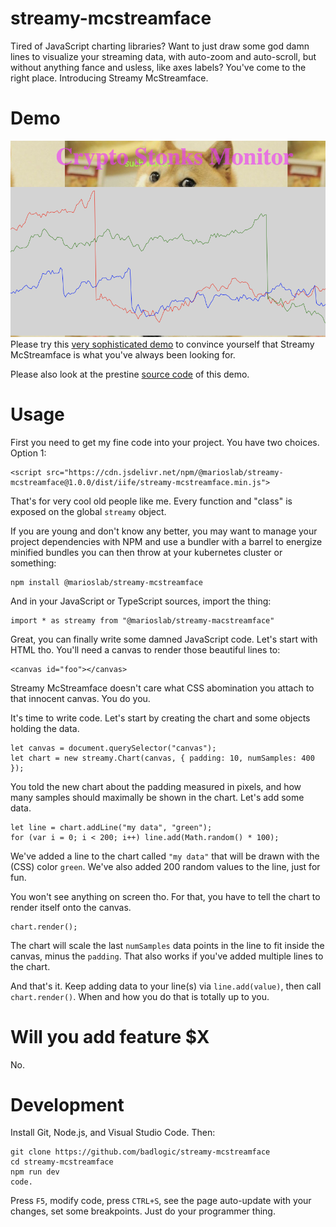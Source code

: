 # streamy-mcstreamface
Tired of JavaScript charting libraries? Want to just draw some god damn lines to visualize your streaming data, with auto-zoom and auto-scroll, but without anything fance and usless, like axes labels? You've come to the right place. Introducing Streamy McStreamface.

# Demo
![stonks.png](stonks.png)
Please try this [very sophisticated demo](https://marioslab.io/dump/streamy-mcstreamface/) to convince yourself that Streamy McStreamface is what you've always been looking for.

Please also look at the prestine [source code](https://github.com/badlogic/streamy-mcstreamface/blob/main/LICENSE) of this demo.

# Usage
First you need to get my fine code into your project. You have two choices. Option 1:
```
<script src="https://cdn.jsdelivr.net/npm/@marioslab/streamy-mcstreamface@1.0.0/dist/iife/streamy-mcstreamface.min.js">
```

That's for very cool old people like me. Every function and "class" is exposed on the global `streamy` object.

If you are young and don't know any better, you may want to manage your project dependencies with NPM and use a bundler with a barrel to energize minified bundles you can then throw at your kubernetes cluster or something:

```
npm install @marioslab/streamy-mcstreamface
```

And in your JavaScript or TypeScript sources, import the thing:

```
import * as streamy from "@marioslab/streamy-macstreamface"
```

Great, you can finally write some damned JavaScript code. Let's start with HTML tho. You'll need a canvas to render those beautiful lines to:

```
<canvas id="foo"></canvas>
```

Streamy McStreamface doesn't care what CSS abomination you attach to that innocent canvas. You do you.

It's time to write code. Let's start by creating the chart and some objects holding the data.

```
let canvas = document.querySelector("canvas");
let chart = new streamy.Chart(canvas, { padding: 10, numSamples: 400 });
```

You told the new chart about the padding measured in pixels, and how many samples should maximally be shown in the chart. Let's add some data.

```
let line = chart.addLine("my data", "green");
for (var i = 0; i < 200; i++) line.add(Math.random() * 100);
```

We've added a line to the chart called `"my data"` that will be drawn with the (CSS) color `green`. We've also added 200 random values to the line, just for fun.

You won't see anything on screen tho. For that, you have to tell the chart to render itself onto the canvas.

```
chart.render();
```

The chart will scale the last `numSamples` data points in the line to fit inside the canvas, minus the `padding`. That also works if you've added multiple lines to the chart.

And that's it. Keep adding data to your line(s) via `line.add(value)`, then call `chart.render()`. When and how you do that is totally up to you.

# Will you add feature $X
No.


# Development
Install Git, Node.js, and Visual Studio Code. Then:

```
git clone https://github.com/badlogic/streamy-mcstreamface
cd streamy-mcstreamface
npm run dev
code.
```

Press `F5`, modify code, press `CTRL+S`, see the page auto-update with your changes, set some breakpoints. Just do your programmer thing.